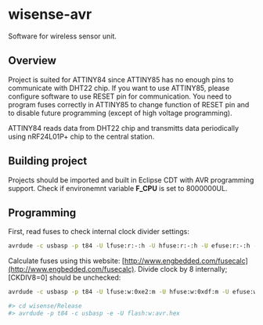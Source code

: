 wisense-avr
===========

Software for wireless sensor unit.

Overview
------------------
Project is suited for ATTINY84 since ATTINY85 has no enough pins to communicate with DHT22 chip.
If you want to use ATTINY85, please configure software to use RESET pin for communication.
You need to program fuses correctly in ATTINY85 to change function of RESET pin and to disable
future programming (except of high voltage programming).

ATTINY84 reads data from DHT22 chip and transmitts data periodically using nRF24L01P+ chip to the central station.


Building project
------------------

Projects should be imported and built in Eclipse CDT with AVR programming support.
Check if environemnt variable **F_CPU** is set to 8000000UL.


Programming
------------------

First, read fuses to check internal clock divider settings:

```bash
avrdude -c usbasp -p t84 -U lfuse:r:-:h -U hfuse:r:-:h -U efuse:r:-:h -U lock:r:-:h -v
```

Calculate fuses using this website: [http://www.engbedded.com/fusecalc](http://www.engbedded.com/fusecalc).
Divide clock by 8 internally; [CKDIV8=0] should be unchecked:

```bash
avrdude -c usbasp -p t84 -U lfuse:w:0xe2:m -U hfuse:w:0xdf:m -U efuse:w:0xff:m
```

```bash
#> cd wisense/Release
#> avrdude -p t84 -c usbasp -e -U flash:w:avr.hex
```